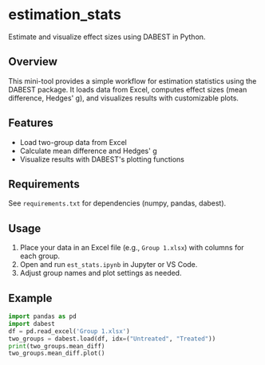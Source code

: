 # estimation_stats

Estimate and visualize effect sizes using DABEST in Python.

## Overview
This mini-tool provides a simple workflow for estimation statistics using the DABEST package. It loads data from Excel, computes effect sizes (mean difference, Hedges' g), and visualizes results with customizable plots.

## Features
- Load two-group data from Excel
- Calculate mean difference and Hedges' g
- Visualize results with DABEST's plotting functions

## Requirements
See `requirements.txt` for dependencies (numpy, pandas, dabest).

## Usage
1. Place your data in an Excel file (e.g., `Group 1.xlsx`) with columns for each group.
2. Open and run `est_stats.ipynb` in Jupyter or VS Code.
3. Adjust group names and plot settings as needed.

## Example
```python
import pandas as pd
import dabest
df = pd.read_excel('Group 1.xlsx')
two_groups = dabest.load(df, idx=("Untreated", "Treated"))
print(two_groups.mean_diff)
two_groups.mean_diff.plot()
```
